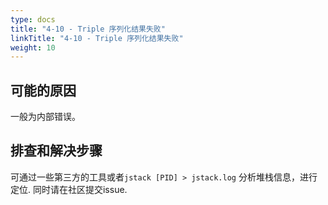 ```yaml
---
type: docs
title: "4-10 - Triple 序列化结果失败"
linkTitle: "4-10 - Triple 序列化结果失败"
weight: 10
---
```


## 可能的原因

一般为内部错误。

## 排查和解决步骤

可通过一些第三方的工具或者`jstack [PID] > jstack.log` 分析堆栈信息，进行定位.
同时请在社区提交issue.

<p style="margin-top: 10rem;"> </p>